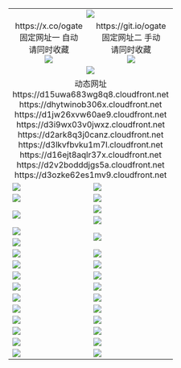 ﻿<table>
  <tr><td colspan=2 align=center><img src="https://d3ozke62es1mv9.cloudfront.net/Up/oGate.jpg" /></td></tr>
  <tr>
    <td align=center>https://x.co/ogate<br>固定网址一 自动<br>请同时收藏<br><img src="https://d3ozke62es1mv9.cloudfront.net/Up/0WMGD1.png" /></td>
    <td align=center>https://git.io/ogate<br>固定网址二 手动<br>请同时收藏<br><img src="https://d3ozke62es1mv9.cloudfront.net/Up/0WMGD2.png" /></td>
  </tr>
  <tr>
    <td colspan=2 align=center><a href="https://d3ozke62es1mv9.cloudfront.net/Up/0ogate.apk"><img src="https://d3ozke62es1mv9.cloudfront.net/Up/0ogate.png" /></a></td>
  </tr>
  <tr><td colspan=2 align=center>动态网址
<br>https://d15uwa683wg8q8.cloudfront.net
<br>https://dhytwinob306x.cloudfront.net
<br>https://d1jw26xvw60ae9.cloudfront.net
<br>https://d3i9wx03v0jwxz.cloudfront.net
<br>https://d2ark8q3j0canz.cloudfront.net
<br>https://d3lkvfbvku1m7l.cloudfront.net
<br>https://d16ejt8aqlr37x.cloudfront.net
<br>https://d2v2bodddjgs5a.cloudfront.net
<br>https://d3ozke62es1mv9.cloudfront.net
    </td>
  </tr>
  <tr>
    <td><a href="https://d3ozke62es1mv9.cloudfront.net/oNote.aspx?id=oGate&from=github" target="_blank"><img src="https://d3ozke62es1mv9.cloudfront.net/Up/0WCYQ.jpg" /></a></td>
    <td><a href="https://d3ozke62es1mv9.cloudfront.net/oNote.aspx?id=oNote&from=github" target="_blank"><img src="https://d3ozke62es1mv9.cloudfront.net/Up/0WZBM0.jpg" /></a></td>
  </tr>
  <tr>
    <td><a href="https://d3ozke62es1mv9.cloudfront.net/ogDY.aspx?from=github" target="_blank"><img src="https://d3ozke62es1mv9.cloudfront.net/Up/DY.jpg"/></a></td>
    <td><a href="https://d3ozke62es1mv9.cloudfront.net/ogST.aspx?from=github" target="_blank"><img src="https://d3ozke62es1mv9.cloudfront.net/Up/ST.jpg"/></a></td>
  </tr>
  <tr>
    <td rowspan=2><a href="https://d3ozke62es1mv9.cloudfront.net/ogUP.aspx?name=WJ.mp4&from=github" target="_blank"><img src="https://d3ozke62es1mv9.cloudfront.net/Up/WJ.jpg" /></a></td>
    <td><a href="https://d3ozke62es1mv9.cloudfront.net/ogUP.aspx?name=DKC.mp4&count=17&from=github" target="_blank"><img src="https://d3ozke62es1mv9.cloudfront.net/Up/DKC.jpg" /></a></td> 
  </tr>
  <tr>
    <td><a href="https://d3ozke62es1mv9.cloudfront.net/ogUP.aspx?name=LRWS.mp4&count=6B:13,5A:10,5B:35,4A:14,4B:19,3A:10,3B:26,2A:16,2B:21,1A:23,1B:29&from=github" target="_blank"><img src="https://d3ozke62es1mv9.cloudfront.net/Up/LRWS.jpg" /></a></td>
  </tr>
  <tr>
    <td><a href="https://d3ozke62es1mv9.cloudfront.net/ogUP.aspx?name=JQR.mp4&count=2&from=github" target="_blank"><img src="https://d3ozke62es1mv9.cloudfront.net/Up/JQR.jpg" /></a></td>   
    <td rowspan=2><a href="https://d3ozke62es1mv9.cloudfront.net/ogUP.aspx?name=JP.mp4&count=9&from=github" target="_blank"><img src="https://d3ozke62es1mv9.cloudfront.net/Up/JP.jpg" /></td>
  </tr>
  <tr>
    <td><a href="https://d3ozke62es1mv9.cloudfront.net/ogUP.aspx?name=ZSJ.mp4&count=16&from=github" target="_blank"><img src="https://d3ozke62es1mv9.cloudfront.net/Up/ZSJ.jpg" /></a></td>
  </tr>
  <tr>
    <td><a href="https://d3ozke62es1mv9.cloudfront.net/ogUP.aspx?name=SSZJ.mp4&count=7&current=2&from=github" target="_blank"><img src="https://d3ozke62es1mv9.cloudfront.net/Up/SSZJ.jpg" /></a></td>
    <td><a href="https://d3ozke62es1mv9.cloudfront.net/ogUP.aspx?name=WH.mp4&from=github" target="_blank"><img src="https://d3ozke62es1mv9.cloudfront.net/Up/WH.jpg" /></a></td>
  </tr>
  <tr>
    <td><a href="https://d3ozke62es1mv9.cloudfront.net/ogUP.aspx?name=DWHM.mp4&from=github" target="_blank"><img src="https://d3ozke62es1mv9.cloudfront.net/Up/DWHM.jpg" /></a></td>
    <td><a href="https://d3ozke62es1mv9.cloudfront.net/ogUP.aspx?name=XTFY.mp4&count=24&from=github" target="_blank"><img src="https://d3ozke62es1mv9.cloudfront.net/Up/XTFY.jpg" /></a></td>
  </tr>
  <tr>
    <td><a href="https://d3ozke62es1mv9.cloudfront.net/ogUP.aspx?name=4SQQ.mp4&count=06:4,05:20&current=06:4&from=github" target="_blank"><img src="https://d3ozke62es1mv9.cloudfront.net/Up/4SQQ0.jpg" /></a></td>
    <td><a href="https://d3ozke62es1mv9.cloudfront.net/ogUP.aspx?name=4SHQ.mp4&count=06:3,05:29&current=06:3&from=github" target="_blank"><img src="https://d3ozke62es1mv9.cloudfront.net/Up/4SHQ0.jpg" /></a></td>
  </tr>
  <tr>
    <td><a href="https://d3ozke62es1mv9.cloudfront.net/ogUP.aspx?name=4SZG.mp4&count=06:2,05:22,04:22&current=06:1&from=github" target="_blank"><img src="https://d3ozke62es1mv9.cloudfront.net/Up/4SZG0.jpg" /></a></td>
    <td><a href="https://d3ozke62es1mv9.cloudfront.net/ogUP.aspx?name=4SDJ.mp4&count=06:2,05:48,04:52&current=06:1&from=github" target="_blank"><img src="https://d3ozke62es1mv9.cloudfront.net/Up/4SDJ0.jpg" /></a></td>
  </tr>
  <tr>
    <td><a href="https://d3ozke62es1mv9.cloudfront.net/onUP.aspx?name=https://x.co/dtw99&from=github" target="_blank"><img src="https://d3ozke62es1mv9.cloudfront.net/Up/0DTW.jpg"/></a></td>
    <td><a href="https://d3ozke62es1mv9.cloudfront.net/onUP.aspx?name=https://d2tyo2h9ydw5hf.cloudfront.net/acenter/&from=github" target="_blank"><img src="https://d3ozke62es1mv9.cloudfront.net/Up/0TDW.jpg" /></a></td>
  </tr>
  <tr>
    <td><a href="https://d3ozke62es1mv9.cloudfront.net/onUP.aspx?name=https://d2r8g7swm7yriq.cloudfront.net/gb/nsc413.htm&from=github" target="_blank"><img src="https://d3ozke62es1mv9.cloudfront.net/Up/0DJY.jpg" /></a></td>
    <td><a href="https://d3ozke62es1mv9.cloudfront.net/onUP.aspx?name=https://dgyo0jey7vwa5.cloudfront.net/xtr/gb/prog204.html&from=github" target="_blank"><img src="https://d3ozke62es1mv9.cloudfront.net/Up/0XTR.jpg" /></a></td>
  </tr>
  <tr>
    <td><a href="https://d3ozke62es1mv9.cloudfront.net/onUP.aspx?name=https://d1o6sqws00r7ay.cloudfront.net&from=github" target="_blank"><img src="https://d3ozke62es1mv9.cloudfront.net/Up/0MHW.jpg" /></a></td>
    <td><a href="https://d3ozke62es1mv9.cloudfront.net/onUP.aspx?name=https://d38z1xzg5vtneh.cloudfront.net&from=github" target="_blank"><img src="https://d3ozke62es1mv9.cloudfront.net/Up/0ZJW.jpg" /></a></td>
  </tr>
  <tr>
    <td><a href="https://d3ozke62es1mv9.cloudfront.net/ogUP.aspx?name=FG.zip&from=github" target="_blank"><img src="https://d3ozke62es1mv9.cloudfront.net/Up/FG.jpg" /></a></td>
    <td><a href="https://d3ozke62es1mv9.cloudfront.net/ogUP.aspx?name=FGA.apk&from=github" target="_blank"><img src="https://d3ozke62es1mv9.cloudfront.net/Up/FGA.jpg" /></a></td>
  </tr>
  <tr>
    <td><a href="https://d3ozke62es1mv9.cloudfront.net/ogUP.aspx?name=U.zip&from=github" target="_blank"><img src="https://d3ozke62es1mv9.cloudfront.net/Up/U.jpg" /></a></td>
    <td><a href="https://d3ozke62es1mv9.cloudfront.net/ogUP.aspx?name=UA.apk&from=github" target="_blank"><img src="https://d3ozke62es1mv9.cloudfront.net/Up/UA.jpg" /></a></td>
  </tr>
  <tr>
    <td><a href="https://d3ozke62es1mv9.cloudfront.net/ogUP.aspx?name=0iPPOTV.zip&from=github" target="_blank"><img src="https://d3ozke62es1mv9.cloudfront.net/Up/0iPPOTV.jpg" /></a></td>
    <td><a href="https://d3ozke62es1mv9.cloudfront.net/ogUP.aspx?name=0iNTD.apk&from=github" target="_blank"><img src="https://d3ozke62es1mv9.cloudfront.net/Up/0iNTD.jpg" /></a></td>
  </tr>
</table>

